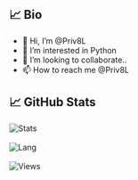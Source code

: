 ## &#x1f4c8; Bio
- 👋 Hi, I’m @Priv8L
- 👀 I’m interested in Python
- 💞️ I’m looking to collaborate..
- 📫 How to reach me @Priv8L

## &#x1f4c8; GitHub Stats
![Stats](https://github-readme-stats.vercel.app/api?username=Priv8L&show_icons=true&theme=radical)
<br>
<br>
![Lang](https://github-readme-stats.vercel.app/api/top-langs/?username=Priv8L&title_color=ffffff&text_color=c9cacc&icon_color=2bbc8a&bg_color=1d1f21)
<br>
<br>
![Views](https://gpvc.arturio.dev/Priv8L) 

<!---
Priv8L is a ✨ special ✨ repository because its `README.md` (this file) appears on your GitHub profile.
You can click the Preview link to take a look at your changes.
--->
